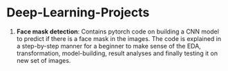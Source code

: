 # Deep-Learning-Projects

1. <b>Face mask detection</b>: Contains pytorch code on building a CNN model to predict if there is a face mask in the images. The code is explained in a step-by-step manner for a beginner to make sense of the EDA, transformation, model-building, result analyses and finally testing it on new set of images.<br>

